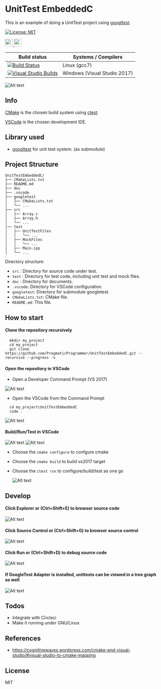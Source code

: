 # UnitTest EmbeddedC
This is an example of doing a UnitTest project using [googltest](https://github.com/google/googletest/).

[![License: MIT](https://img.shields.io/badge/License-MIT-blue.svg)](/LICENSE)

[<img src="https://travis-ci.com/images/logos/TravisCI-Full-Color.png" height="25"/>
<img src="https://dka575ofm4ao0.cloudfront.net/pages-transactional_logos/retina/16896/ApwXsQaJT16xVdsGs7aY" height="25"/>](#references)

| Build status          | Systems / Compilers         |
| ------------- | ------------------------------------------ |
| [![Build Status](https://travis-ci.com/ProgmaticProgrammer/UnitTestEmbeddedC.svg?branch=master)](https://travis-ci.com/ProgmaticProgrammer/UnitTestEmbeddedC) | Linux (gcc7) |
| [![Visual Studio Builds](https://ci.appveyor.com/api/projects/status/t6i95u07gw1gqhql/branch/master?svg=true)](https://ci.appveyor.com/project/ProgmaticProgrammer/unittestembeddedc/branch/master)       | Windows (Visual Studio 2017) |


![Alt text](/doc/screenshot.jpg?raw=true "Optional Title")

## Info

[CMake](https://cmake.org/) is the chosen build system using [ctest](https://cmake.org/Wiki/CMake/Testing_With_CTest).

[VSCode](https://code.visualstudio.com/) is the chosen development IDE.

## Library used
- [googltest](https://github.com/google/googletest/) for unit test system. (as submodule)

## Project Structure
```
UnitTestEmbeddedC/
├── CMakeLists.txt
├── README.md
├── doc
├── .vscode
├── googletest
│   ├── CMakeLists.txt
│   └── ...
├── src
│   ├── Array.c
│   ├── Array.h
│   └── ...
│── test
│   ├── UnitTestFiles
│   │   └── ...
│   ├── MockFiles
│   │   └── ...
│   ├── Main.cpp
│   └── ...
```
Directory structure:
- `src`    : Directory for source code under test.
- `test`   : Directory for test code, including unit test and mock files.
- `doc`    : Directory for documents.
- `.vscode`: Directory for VSCode configuration.
- `googletest`: Directory for submodule googletest.
- `CMakeLists.txt`: CMake file.
- `README.md`: This file.

## How to start
#### Clone the repository recursively
```shell
  mkdir my_project
  cd my_project
  git clone https://github.com/ProgmaticProgrammer/UnitTestEmbeddedC.git --recursive --progress -v
```
#### Open the repository in VSCode
 - Open a Developer Command Prompt (VS 2017)

 ![Alt text](/doc/cmdpromt.jpg?raw=true "Optional Title")
 
 
 - Open the VSCode from the Command Prompt
```shell
  cd my_project\UnitTestEmbeddedC
  code .
```
 ![Alt text](/doc/code.jpg?raw=true "Optional Title")

 
#### Build/Run/Test in VSCode
 ![Alt text](/doc/RunTask.jpg?raw=true "Optional Title")
 ![Alt text](/doc/tasks.jpg?raw=true "Optional Title")
 - Choose the `cmake configure` to confgure cmake
 - Choose the `cmake build` to build vs2017 target
 - Choose the `ctest run` to configure/build/test as one go

   ![Alt text](/doc/all-in-one.jpg?raw=true "Optional Title")
   
## Develop
#### Click Explorer or (Ctrl+Shift+E) to browser source code

   ![Alt text](/doc/explorer.jpg?raw=true "Optional Title")

#### Click Source Control or (Ctrl+Shift+G) to browser source control

   ![Alt text](/doc/sourcecontrol.jpg?raw=true "Optional Title")
   
#### Click Run or (Ctrl+Shift+D) to debug source code

   ![Alt text](/doc/debug.jpg?raw=true "Optional Title")
   
#### If GoogleTest Adapter is installed, unittests can be viewed in a tree graph as well

   ![Alt text](/doc/screenshot.jpg?raw=true "Optional Title")

## Todos

 - Integrate with Circleci
 - Make it running under GNU/Linux
 
## References
- https://cognitivewaves.wordpress.com/cmake-and-visual-studio/#visual-studio-to-cmake-mapping

## License

MIT

